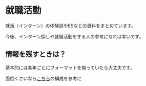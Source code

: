 # 就職活動

就活（インターン）の体験談やESなどの資料をまとめています。

今後、インターン探しや就職活動をする人の参考になれば幸いです。

## 情報を残すときは？

基本的には各年ごとにフォーマットを揃っていたら大丈夫です。

面倒くさいなら[こちら](./2021卒/SKishida/)の構成を参考に
